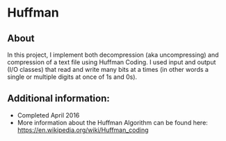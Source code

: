 # Huffman

## About
In this project, I implement both decompression (aka uncompressing) and compression of a text file using Huffman Coding. I used input and output (I/O classes) that read and write many bits at a times (in other words a single or multiple digits at once of 1s and 0s).

## Additional information:
- Completed April 2016
- More information about the Huffman Algorithm can be found here: https://en.wikipedia.org/wiki/Huffman_coding
